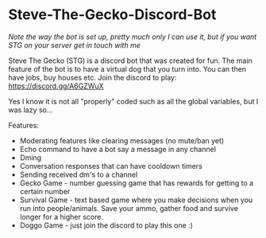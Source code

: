 # Steve-The-Gecko-Discord-Bot
*Note the way the bot is set up, pretty much only I can use it, but if you want STG on your server get in touch with me*

Steve The Gecko (STG) is a discord bot that was created for fun. The main feature of the bot is to have a virtual dog that you turn into.
You can then have jobs, buy houses etc. Join the discord to play: https://discord.gg/A6GZWuX

Yes I know it is not all "properly" coded such as all the global variables, but I was lazy so...

Features:
- Moderating features like clearing messages (no mute/ban yet)
- Echo command to have a bot say a message in any channel
- Dming
- Conversation responses that can have cooldown timers
- Sending received dm's to a channel
- Gecko Game - number guessing game that has rewards for getting to a certain number
- Survival Game - text based game where you make decisions when you run into people/animals. Save your ammo, gather food and survive longer for a higher score.
- Doggo Game - just join the discord to play this one :)
